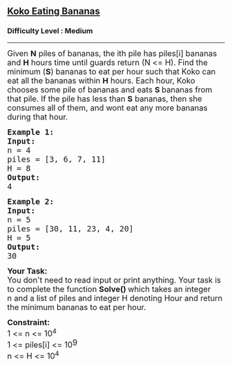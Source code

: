 <h2><a href="https://practice.geeksforgeeks.org/problems/koko-eating-bananas/1">Koko Eating Bananas</a></h2><h3>Difficulty Level : Medium</h3><hr><div class="problems_problem_content__Xm_eO"><p><span style="font-size:18px">Given&nbsp;<strong>N</strong>&nbsp;piles of bananas, the ith pile has piles[i] bananas and&nbsp;<strong>H</strong>&nbsp;hours time until guards return (N &lt;= H). Find the minimum (<strong>S</strong>) bananas to eat per hour such that Koko can eat all the bananas within&nbsp;<strong>H</strong>&nbsp;hours. Each hour, Koko chooses some pile of bananas and eats&nbsp;<strong>S&nbsp;</strong>bananas from that pile. If the pile has less than&nbsp;<strong>S</strong>&nbsp;bananas, then she consumes all of them, and wont eat any more bananas during that hour.&nbsp;</span></p>

<pre style="position: relative;"><strong><span style="font-size:18px">Example 1:
Input:</span></strong><strong><span style="font-size:18px">
</span></strong><span style="font-size:18px">n = 4</span><strong><span style="font-size:18px">
</span></strong><span style="font-size:18px">piles = [3, 6, 7, 11]
H = 8</span><span style="font-size:18px">
<strong>Output:</strong></span>
<span style="font-size:18px">4</span>
<div class="open_grepper_editor" title="Edit &amp; Save To Grepper"></div></pre>

<pre style="position: relative;"><span style="font-size:18px"><strong>Example 2:</strong>
<strong>Input:
</strong>n = 5<strong>
</strong>piles = [30, 11, 23, 4, 20]
H = 5
<strong>Output:</strong></span><span style="font-size:18px"><strong>
</strong>30</span><div class="open_grepper_editor" title="Edit &amp; Save To Grepper"></div></pre>

<p><strong><span style="font-size:18px">Your Task:</span></strong><br>
<span style="font-size:18px">You don't need to read input or print anything. Your task is to complete the function&nbsp;<strong>Solve()&nbsp;</strong>which takes an integer n&nbsp;and a list of piles and integer H denoting Hour and return the minimum bananas to eat per hour.</span></p>

<p><strong><span style="font-size:18px">Constraint:</span></strong><br>
<span style="font-size:18px">1 &lt;= n &lt;= 10<sup>4&nbsp;</sup><br>
1 &lt;= piles[i] &lt;= 10</span><sup><span style="font-size:18px">9&nbsp;</span></sup><br>
<span style="font-size:18px">n &lt;= H &lt;= 10<sup>4</sup></span></p>
</div>